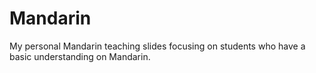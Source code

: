 # Mandarin
My personal Mandarin teaching slides focusing on students who have a basic understanding on Mandarin.

